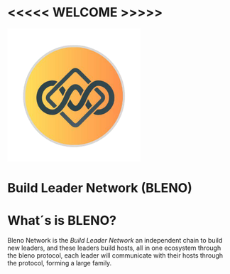 # <<<<< WELCOME >>>>>                                           
<img src='logo.png' width='300' height='300'  alt="Project's logo" />

# Build Leader Network (BLENO)

# What´s is BLENO?

Bleno Network is the *Build Leader Network* an independent chain to build new leaders,
and these leaders build hosts, all in one ecosystem through the bleno protocol, 
each leader will communicate with their hosts through the protocol, 
forming a large family.
